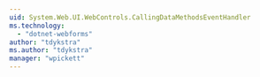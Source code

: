 ```yaml
---
uid: System.Web.UI.WebControls.CallingDataMethodsEventHandler
ms.technology: 
  - "dotnet-webforms"
author: "tdykstra"
ms.author: "tdykstra"
manager: "wpickett"
---
```


